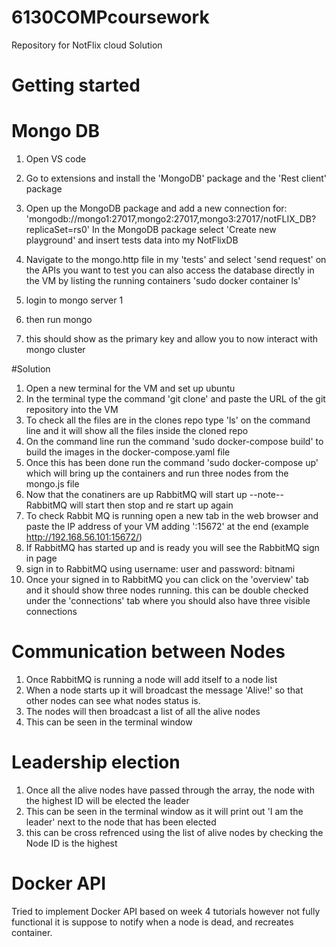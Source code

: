 # 6130COMPcoursework
Repository for NotFlix cloud Solution 

# Getting started
# Mongo DB 
1. Open VS code

2. Go to extensions and install the 'MongoDB' package and the  'Rest client' package 

3. Open up the MongoDB package and add a new connection for: 'mongodb://mongo1:27017,mongo2:27017,mongo3:27017/notFLIX_DB?replicaSet=rs0'
  In the MongoDB package select 'Create new playground' and insert tests data into my NotFlixDB
  
4. Navigate to the mongo.http file in my 'tests' and select 'send request' on the APIs you want to test
you can also access the database directly in the VM by listing the running containers 'sudo docker container ls'

5. login to mongo server 1 
6. then run mongo 
7. this should show as the primary key and allow you to now interact with mongo cluster

#Solution

 1. Open a new terminal for the VM and set up ubuntu 
 2. In the terminal type the command 'git clone' and paste the URL of the git repository into the VM
 3. To check all the files are in the clones repo type 'ls' on the command line and it will show all the files inside the cloned repo 
 4. On the command line run the command 'sudo docker-compose build' to build the images in the docker-compose.yaml file 
 5. Once this has been done run the command 'sudo docker-compose up' which will bring up the containers and run three nodes from the mongo.js file 
 6. Now that the conatiners are up RabbitMQ will start up --note-- RabbitMQ will start then stop and re start up again 
 7. To check Rabbit MQ is running open a new tab in the web browser and paste the IP address of your VM adding ':15672' at the end (example http://192.168.56.101:15672/)
 8. If RabbitMQ has started up and is ready you will see the RabbitMQ sign in page 
 9. sign in to RabbitMQ using username: user and password: bitnami
 10. Once your signed in to RabbitMQ you can click on the 'overview' tab and it should show three nodes running. this can be double checked under the 'connections' tab where you 
     should also have three visible connections
 
 # Communication between Nodes 
1. Once RabbitMQ is running a node will add itself to a node list 
2. When a node starts up it will broadcast the message 'Alive!' so that other nodes can see what nodes status is.
3. The nodes will then broadcast a list of all the alive nodes 
4. This can be seen in the terminal window

# Leadership election
1. Once all the alive nodes have passed through the array, the node with the highest ID will be elected the leader 
2. This can be seen in the terminal window as it will print out 'I am the leader' next to the node that has been elected 
3. this can be cross refrenced using the list of alive nodes by checking the Node ID is the highest 
 
 # Docker API
 Tried to implement Docker API based on week 4 tutorials however not fully functional 
 it is suppose to notify when a node is dead, and recreates container.
 
